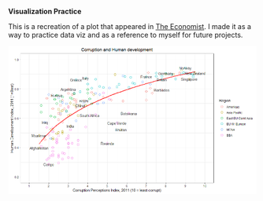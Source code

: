 **Visualization Practice**

This is a recreation of a plot that appeared in [The Economist](https://www.economist.com/graphic-detail/2011/12/02/corrosive-corruption). I made it as a way to practice data viz and as a reference to myself for future projects.

![](CPIvHDI.png)

